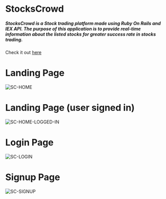 # StocksCrowd

##### StocksCrowd is a Stock trading platform made using Ruby On Rails and IEX API. The purpose of this application is to provide real-time information about the listed stocks for greater success rate in stocks trading.

Check it out [here](https://stockscrowd.herokuapp.com/)

# Landing Page
![SC-HOME](https://user-images.githubusercontent.com/81145716/141609226-a474590a-debc-4614-846f-cd291266c7da.PNG)

# Landing Page (user signed in)
![SC-HOME-LOGGED-IN](https://user-images.githubusercontent.com/81145716/141609249-3b31a70f-675e-42ff-b127-8e9e77f87ad1.PNG)

# Login Page
![SC-LOGIN](https://user-images.githubusercontent.com/81145716/141609267-209e9dfc-fd26-42e3-998c-feb96b9255ea.PNG)

# Signup Page
![SC-SIGNUP](https://user-images.githubusercontent.com/81145716/141609275-e9a09802-30c0-4af0-9785-a46b4fe03063.PNG)
